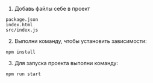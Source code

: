 1) Добавь файлы себе в проект
```
package.json
index.html
src/index.js
```

2) Выполни команду, чтобы установить зависимости:
```
npm install
```

3) Для запуска проекта выполни команду:
```
npm run start
```